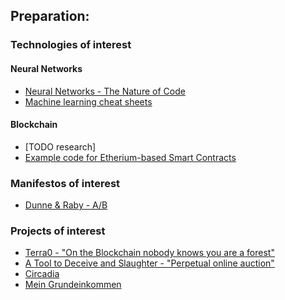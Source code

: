 ## Preparation:

### Technologies of interest

#### Neural Networks

* [Neural Networks - The Nature of Code](https://www.youtube.com/playlist?list=PLRqwX-V7Uu6aCibgK1PTWWu9by6XFdCfh)
* [Machine learning cheat sheets](https://github.com/kailashahirwar/cheatsheets-ai)

#### Blockchain

* [TODO research]
* [Example code for Etherium-based Smart Contracts](https://www.ethereum.org/token)

### Manifestos of interest

* [Dunne & Raby - A/B](http://www.dunneandraby.co.uk/content/projects/476/0)

### Projects of interest

* [Terra0 - "On the Blockchain nobody knows you are a forest"](http://www.terra0.org/)
* [A Tool to Deceive and Slaughter - "Perpetual online auction"](http://caleblarsen.com/a-tool-to-deceive-and-slaughter/)
* [Circadia]( )
* [Mein Grundeinkommen]()